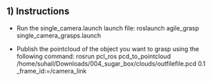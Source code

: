 ## 1) Instructions
- Run the single_camera.launch launch file:
  roslaunch agile_grasp single_camera_grasps.launch 

- Publish the pointcloud of the object you want to grasp using the following command:
  rosrun pcl_ros pcd_to_pointcloud /home/suhail/Downloads/004_sugar_box/clouds/outfilefile.pcd 0.1 _frame_id:=/camera_link



